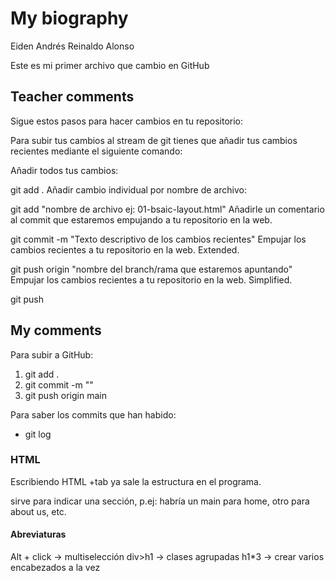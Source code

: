 

# My biography #

Eiden Andrés Reinaldo Alonso

Este es mi primer archivo que cambio en GitHub

## Teacher comments ##
Sigue estos pasos para hacer cambios en tu repositorio:

Para subir tus cambios al stream de git tienes que añadir tus cambios recientes mediante el siguiente comando:

Añadir todos tus cambios:

git add .
Añadir cambio individual por nombre de archivo:

git add "nombre de archivo ej: 01-bsaic-layout.html"
Añadirle un comentario al commit que estaremos empujando a tu repositorio en la web.

git commit -m "Texto descriptivo de los cambios recientes"
Empujar los cambios recientes a tu repositorio en la web. Extended.

git push origin "nombre del branch/rama que estaremos apuntando"
Empujar los cambios recientes a tu repositorio en la web. Simplified.

git push

## My comments ##

Para subir a GitHub:
1. git add .
2. git commit -m ""
3. git push origin main

Para saber los commits que han habido: 

- git log

### HTML ###
Escribiendo HTML +tab ya sale la estructura en el programa.
<!-- <main> --> sirve para indicar una sección, p.ej: habría un main para home, otro para about us, etc.

#### Abreviaturas #####

Alt + click -> multiselección
div>h1 -> clases agrupadas
h1*3 -> crear varios encabezados a la vez